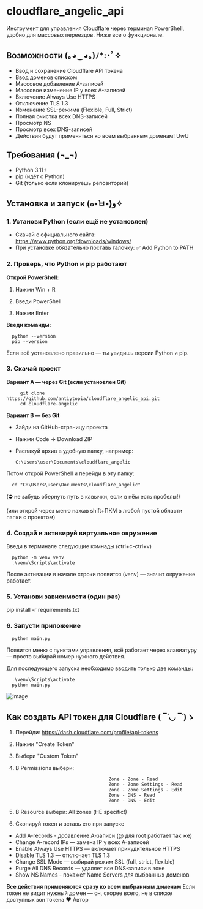 # cloudflare_angelic_api

Инструмент для управления Cloudflare через терминал PowerShell, удобно для массовых переездов. Ниже все о функционале.

## Возможности (｡◕‿◕｡)ﾉ*:･ﾟ✧  
- Ввод и сохранение Cloudflare API токена
- Ввод доменов списком
- Массовое добавление A-записей
- Массовое изменение IP у всех A-записей
- Включение Always Use HTTPS
- Отключение TLS 1.3
- Изменение SSL-режима (Flexible, Full, Strict)
- Полная очистка всех DNS-записей
- Просмотр NS
- Просмотр всех DNS-записей
- Действия будут применяться ко всем выбранным доменам! UwU

## Требования (¬_¬)
- Python 3.11+
- pip (идёт с Python)
- Git (только если клонируешь репозиторий)

## Установка и запуск (๑•̀ㅂ•́)و✧ 
### 1. Установи Python (если ещё не установлен)
- Скачай с официального сайта: https://www.python.org/downloads/windows/
- При установке обязательно поставь галочку: ✅ Add Python to PATH

### 2. Проверь, что Python и pip работают
**Открой PowerShell:**

1. Нажми Win + R

2. Введи PowerShell

3. Нажми Enter

**Введи команды:**

      python --version
      pip --version
Если всё установлено правильно — ты увидишь версии Python и pip.

### 3. Скачай проект
**Вариант A — через Git (если установлен Git)**

         git clone https://github.com/antiytopia/cloudflare_angelic_api.git
         cd cloudflare-angelic
   
**Вариант B — без Git**

- Зайди на GitHub-страницу проекта

- Нажми Code → Download ZIP

- Распакуй архив в удобную папку, например:

      C:\Users\user\Documents\cloudflare_angelic

Потом открой PowerShell и перейди в эту папку:

      cd "C:\Users\user\Documents\cloudflare_angelic"
(⛔ не забудь обернуть путь в кавычки, если в нём есть пробелы!)

(или открой через меню нажав shift+ПКМ в любой пустой области папки с проектом)

### 4. Создай и активируй виртуальное окружение

 Введи в терминале следующие комнады (ctrl+c-ctrl+v)

      python -m venv venv
      .\venv\Scripts\activate

После активации в начале строки появится (venv) — значит окружение работает.

### 5. Установи зависимости (один раз)
   pip install -r requirements.txt
### 6. Запусти приложение

      python main.py

Появится меню с пунктами управления, всё работает через клавиатуру — просто выбирай номер нужного действия.
      
Для последующего запуска необходимо вводить только две команды: 

      .\venv\Scripts\activate
      python main.py 


![image](https://github.com/user-attachments/assets/f29dd731-0a9b-49f9-a6f4-28965123a037)


## Как создать API токен для Cloudflare ( ‾́ ◡ ‾́ )ゝ
1. Перейди: https://dash.cloudflare.com/profile/api-tokens
2. Нажми "Create Token"
3. Выбери "Custom Token"
4. В Permissions выбери:
   
                                         Zone - Zone - Read
                                         Zone - Zone Settings - Read
                                         Zone - Zone Settings - Edit
                                         Zone - DNS - Read
                                         Zone - DNS - Edit
6. В Resource выбери: All zones (НЕ specific!)
7. Скопируй токен и вставь его при запуске

- Add A-records - добавление А-записи (@ для root работает так же)
- Change A-record IPs — замена IP у всех A-записей
- Enable Always Use HTTPS — включает принудительное HTTPS
- Disable TLS 1.3 — отключает TLS 1.3
- Change SSL Mode — выбирай режим SSL (full, strict, flexible)
- Purge All DNS Records — удаляет все DNS-записи в зоне
- Show NS Names - покажет Name Servers для выбранных доменов

**Все действия применяются сразу ко всем выбранным доменам**
Если токен не видит нужный домен — он, скорее всего, не в списке доступных зон токена
❤️ Автор

